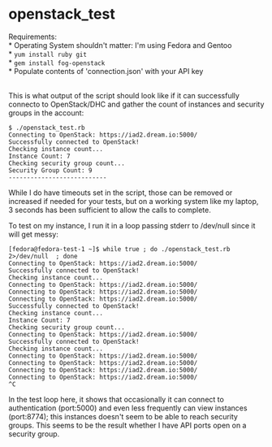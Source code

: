 # openstack_test

Requirements:<br />
	* Operating System shouldn't matter: I'm using Fedora and Gentoo<br />
	* `yum install ruby git`<br />
	* `gem install fog-openstack`<br />
	* Populate contents of 'connection.json' with your API key<br /><br />

This is what output of the script should look like if it can successfully connecto to OpenStack/DHC and gather the count of instances and security groups in the account:

```
$ ./openstack_test.rb
Connecting to OpenStack: https://iad2.dream.io:5000/
Successfully connected to OpenStack!
Checking instance count...
Instance Count: 7
Checking security group count...
Security Group Count: 9
---------------------------
```

While I do have timeouts set in the script, those can be removed or increased if needed for your tests, but on a working system like my laptop, 3 seconds has been sufficient to allow the calls to complete.

To test on my instance, I run it in a loop passing stderr to /dev/null since it will get messy:

```
[fedora@fedora-test-1 ~]$ while true ; do ./openstack_test.rb 2>/dev/null  ; done
Connecting to OpenStack: https://iad2.dream.io:5000/
Successfully connected to OpenStack!
Checking instance count...
Connecting to OpenStack: https://iad2.dream.io:5000/
Connecting to OpenStack: https://iad2.dream.io:5000/
Connecting to OpenStack: https://iad2.dream.io:5000/
Successfully connected to OpenStack!
Checking instance count...
Instance Count: 7
Checking security group count...
Connecting to OpenStack: https://iad2.dream.io:5000/
Successfully connected to OpenStack!
Checking instance count...
Connecting to OpenStack: https://iad2.dream.io:5000/
Connecting to OpenStack: https://iad2.dream.io:5000/
Connecting to OpenStack: https://iad2.dream.io:5000/
Connecting to OpenStack: https://iad2.dream.io:5000/
^C
```

In the test loop here, it shows that occasionally it can connect to authentication (port:5000) and even less frequently can view instances (port:8774); this instances doesn't seem to be able to reach security groups. This seems to be the result whether I have API ports open on a security group.